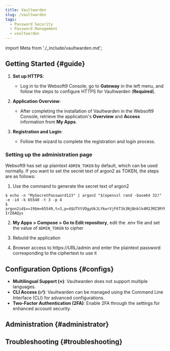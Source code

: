 ```yaml
---
title: Vaultwarden
slug: /vaultwarden
tags:
  - Password Security
  - Password Management
  - vaultwarden
---
```


import Meta from './\_include/vaultwarden.md';

<Meta name="meta" />

## Getting Started {#guide}

1. **Set up HTTPS**:
   - Log in to the Websoft9 Console, go to **Gateway** in the left menu, and follow the steps to configure HTTPS for Vaultwarden (**Required**).

2. **Application Overview**:
   - After completing the installation of Vaultwarden in the Websoft9 Console, retrieve the application's **Overview** and **Access** information from **My Apps**.

3. **Registration and Login**:
   - Follow the wizard to complete the registration and login process.

### Setting up the administration page 

Websoft9 has set up plaintext `ADMIN_TOKEN` by default, which can be used normally. If you want to set the secret text of argon2 as TOKEN, the steps are as follows: 

1. Use the command to generate the secret text of argon2 

 ``` 
 $ echo -n "MySecretPassword123" | argon2 "$(openssl rand -base64 32)" -e -id -k 65540 -t 3 -p 4 
 $ argon2id$v=19$m=65540,t=3,p=4$UTVtVDgyUkJLYkwrVjF6T3k3NjBnblk4M2JMZ3RYRW5BdUlHTXZhOVY3RT0$4uUKMzLRZHSPK0Fo3WmTdDI3suCdNGDi3F+ IrZ8AQys 
 ``` 

2. **My Apps > Compose > Go to Edit repository**, edit the .env file and set the value of `ADMIN_TOKEN` to cipher 

3. Rebuild the application 

4. Browser access to https://URL/admin and enter the plaintext password corresponding to the ciphertext to use it

## Configuration Options {#configs}

- **Multilingual Support (×)**: Vaultwarden does not support multiple languages.
- **CLI Access (✅)**: Vaultwarden can be managed using the Command Line Interface (CLI) for advanced configurations.
- **Two-Factor Authentication (2FA)**: Enable 2FA through the settings for enhanced account security.

## Administration {#administrator}

## Troubleshooting {#troubleshooting}

